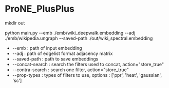 # ProNE_PlusPlus
mkdir out

python main.py --emb ./emb/wiki_deepwalk.embedding --adj ./emb/wikipedia.ungraph --saved-path ./out/wiki_spectral.embedding

* --emb : path of input embedding
* --adj : path of edgelist format adjacency matrix
* --saved-path : path to save embeddings
* --concat-search : search the filters used to concat, action="store_true"
* --contra-search : search one filter, action="store_true"
* --prop-types : types of filters to use, options : ['ppr', 'heat', 'gaussian', 'sc']